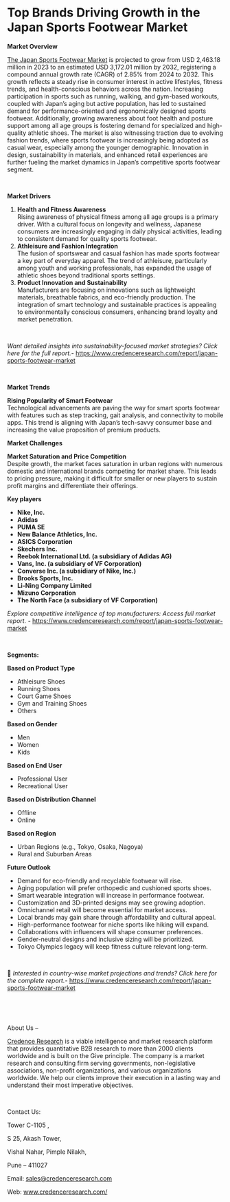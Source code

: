 # Top Brands Driving Growth in the Japan Sports Footwear Market


<p><strong>Market Overview</strong></p>
<p><a href="https://www.credenceresearch.com/report/japan-sports-footwear-market">The Japan Sports Footwear Market</a> is projected to grow from USD 2,463.18 million in 2023 to an estimated USD 3,172.01 million by 2032, registering a compound annual growth rate (CAGR) of 2.85% from 2024 to 2032. This growth reflects a steady rise in consumer interest in active lifestyles, fitness trends, and health-conscious behaviors across the nation. Increasing participation in sports such as running, walking, and gym-based workouts, coupled with Japan&rsquo;s aging but active population, has led to sustained demand for performance-oriented and ergonomically designed sports footwear. Additionally, growing awareness about foot health and posture support among all age groups is fostering demand for specialized and high-quality athletic shoes. The market is also witnessing traction due to evolving fashion trends, where sports footwear is increasingly being adopted as casual wear, especially among the younger demographic. Innovation in design, sustainability in materials, and enhanced retail experiences are further fueling the market dynamics in Japan&rsquo;s competitive sports footwear segment.</p>
<p><strong>&nbsp;</strong></p>
<p><strong>Market Drivers</strong></p>
<ol>
<li><strong> Health and Fitness Awareness</strong><br data-start="1182" data-end="1185" /> Rising awareness of physical fitness among all age groups is a primary driver. With a cultural focus on longevity and wellness, Japanese consumers are increasingly engaging in daily physical activities, leading to consistent demand for quality sports footwear.</li>
<li data-start="1447" data-end="1745"><strong data-start="1447" data-end="1488"> Athleisure and Fashion Integration</strong><br data-start="1488" data-end="1491" /> The fusion of sportswear and casual fashion has made sports footwear a key part of everyday apparel. The trend of athleisure, particularly among youth and working professionals, has expanded the usage of athletic shoes beyond traditional sports settings.</li>
<li data-start="1747" data-end="2078"><strong data-start="1747" data-end="1791"> Product Innovation and Sustainability</strong><br data-start="1791" data-end="1794" /> Manufacturers are focusing on innovations such as lightweight materials, breathable fabrics, and eco-friendly production. The integration of smart technology and sustainable practices is appealing to environmentally conscious consumers, enhancing brand loyalty and market penetration.</li>
</ol>
<p><strong>&nbsp;</strong></p>
<p><em>Want detailed insights into sustainability-focused market strategies? Click here for the full report.- </em><a href="https://www.credenceresearch.com/report/japan-sports-footwear-market">https://www.credenceresearch.com/report/japan-sports-footwear-market</a></p>
<p>&nbsp;</p>
<p><strong>Market Trends</strong></p>
<p><strong>Rising Popularity of Smart Footwear</strong><br /> Technological advancements are paving the way for smart sports footwear with features such as step tracking, gait analysis, and connectivity to mobile apps. This trend is aligning with Japan&rsquo;s tech-savvy consumer base and increasing the value proposition of premium products.<strong>&nbsp;&nbsp;&nbsp;&nbsp; </strong></p>
<p><strong>Market Challenges</strong></p>
<p><strong>Market Saturation and Price Competition</strong><br data-start="2480" data-end="2483" /> Despite growth, the market faces saturation in urban regions with numerous domestic and international brands competing for market share. This leads to pricing pressure, making it difficult for smaller or new players to sustain profit margins and differentiate their offerings.</p>
<p><strong>Key players</strong></p>
<ul>
<li><strong>Nike, Inc.</strong></li>
<li><strong>Adidas</strong></li>
<li><strong>PUMA SE</strong></li>
<li><strong>New Balance Athletics, Inc.</strong></li>
<li><strong>ASICS Corporation</strong></li>
<li><strong>Skechers Inc.</strong></li>
<li><strong>Reebok International Ltd. (a subsidiary of Adidas AG)</strong></li>
<li><strong>Vans, Inc. (a subsidiary of VF Corporation)</strong></li>
<li><strong>Converse Inc. (a subsidiary of Nike, Inc.)</strong></li>
<li><strong>Brooks Sports, Inc.</strong></li>
<li><strong>Li-Ning Company Limited</strong></li>
<li><strong>Mizuno Corporation</strong></li>
<li><strong>The North Face (a subsidiary of VF Corporation)</strong></li>
</ul>
<p><em>Explore competitive intelligence of top manufacturers: Access full market report. - </em><a href="https://www.credenceresearch.com/report/japan-sports-footwear-market">https://www.credenceresearch.com/report/japan-sports-footwear-market</a></p>
<p>&nbsp;</p>
<p><strong>Segments:</strong></p>
<p><strong>Based on Product Type</strong></p>
<ul>
<li>Athleisure Shoes</li>
<li>Running Shoes</li>
<li>Court Game Shoes</li>
<li>Gym and Training Shoes</li>
<li>Others</li>
</ul>
<p><strong>Based on Gender</strong></p>
<ul>
<li>Men</li>
<li>Women</li>
<li>Kids</li>
</ul>
<p><strong>Based on End User</strong></p>
<ul>
<li>Professional User</li>
<li>Recreational User</li>
</ul>
<p><strong>Based on Distribution Channel</strong></p>
<ul>
<li>Offline</li>
<li>Online</li>
</ul>
<p><strong>Based on Region</strong></p>
<ul>
<li>Urban Regions (e.g., Tokyo, Osaka, Nagoya)</li>
<li>Rural and Suburban Areas</li>
</ul>
<p><strong>Future Outlook </strong></p>
<ul>
<li>Demand for eco-friendly and recyclable footwear will rise.</li>
<li>Aging population will prefer orthopedic and cushioned sports shoes.</li>
<li>Smart wearable integration will increase in performance footwear.</li>
<li>Customization and 3D-printed designs may see growing adoption.</li>
<li>Omnichannel retail will become essential for market access.</li>
<li>Local brands may gain share through affordability and cultural appeal.</li>
<li>High-performance footwear for niche sports like hiking will expand.</li>
<li>Collaborations with influencers will shape consumer preferences.</li>
<li>Gender-neutral designs and inclusive sizing will be prioritized.</li>
<li>Tokyo Olympics legacy will keep fitness culture relevant long-term.</li>
</ul>
<p>&nbsp;</p>
<p>📌 <em>Interested in country-wise market projections and trends? Click here for the complete report.- </em><a href="https://www.credenceresearch.com/report/japan-sports-footwear-market">https://www.credenceresearch.com/report/japan-sports-footwear-market</a></p>
<p>&nbsp;</p>
<p>&nbsp;</p>
<p>About Us &ndash;</p>
<p><a href="https://www.credenceresearch.com/">Credence Research</a> is a viable intelligence and market research platform that provides quantitative B2B research to more than 2000 clients worldwide and is built on the Give principle. The company is a market research and consulting firm serving governments, non-legislative associations, non-profit organizations, and various organizations worldwide. We help our clients improve their execution in a lasting way and understand their most imperative objectives.</p>
<p>&nbsp;</p>
<p>Contact Us:</p>
<p>Tower C-1105 ,</p>
<p>S 25, Akash Tower,</p>
<p>Vishal Nahar, Pimple Nilakh,</p>
<p>Pune &ndash; 411027</p>
<p>Email: <a href="mailto:sales@credenceresearch.com">sales@credenceresearch.com</a></p>
<p>Web: <a href="http://www.credenceresearch.com/">www.credenceresearch.com/</a></p>
